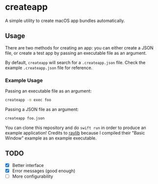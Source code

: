# createapp

A simple utility to create macOS app bundles automatically.

## Usage

There are two methods for creating an app: you can either create a JSON file,
or create a test app by passing an executable file as an argument.

By default, `createapp` will search for a `.createapp.json` file. Check the
example `.createapp.json` file for reference.

### Example Usage

Passing an executable file as an argument:

```sh
createapp -m exec foo
```

Passing a JSON file as an argument:

```sh
createapp foo.json
```

You can clone this repository and do `swift run` in order to produce an
example application! Credits to [raylib](https://www.raylib.com/examples.html)
because I compiled their "Basic Window" example as an example executable.

## TODO

- [X] Better interface
- [X] Error messages (good enough)
- [ ] More configurability

